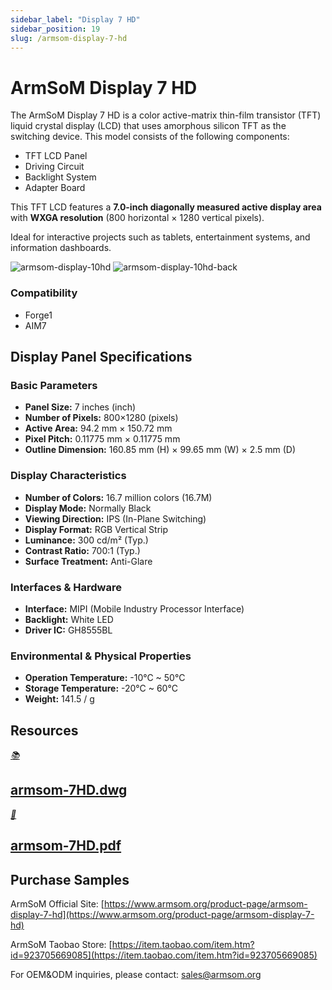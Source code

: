 ```yaml
---
sidebar_label: "Display 7 HD"
sidebar_position: 19
slug: /armsom-display-7-hd
---
```


# ArmSoM Display 7 HD

The ArmSoM Display 7 HD is a color active-matrix thin-film transistor (TFT) liquid crystal display (LCD) that uses amorphous silicon TFT as the switching device. This model consists of the following components:
- TFT LCD Panel
- Driving Circuit
- Backlight System
- Adapter Board

This TFT LCD features a **7.0-inch diagonally measured active display area** with **WXGA resolution** (800 horizontal × 1280 vertical pixels).

Ideal for interactive projects such as tablets, entertainment systems, and information dashboards.

![armsom-display-10hd](/img/accessories/armsom-display-7hd.png)
![armsom-display-10hd-back](/img/accessories/armsom-display-7hd-b.png)


### Compatibility
- Forge1
- AIM7

## Display Panel Specifications

### Basic Parameters
- **Panel Size:** 7 inches (inch)  
- **Number of Pixels:** 800×1280 (pixels)  
- **Active Area:** 94.2 mm × 150.72 mm  
- **Pixel Pitch:** 0.11775 mm × 0.11775 mm  
- **Outline Dimension:** 160.85 mm (H) × 99.65 mm (W) × 2.5 mm (D)  

### Display Characteristics
- **Number of Colors:** 16.7 million colors (16.7M)  
- **Display Mode:** Normally Black  
- **Viewing Direction:** IPS (In-Plane Switching)  
- **Display Format:** RGB Vertical Strip  
- **Luminance:** 300 cd/m² (Typ.)  
- **Contrast Ratio:** 700:1 (Typ.)  
- **Surface Treatment:** Anti-Glare  

### Interfaces & Hardware
- **Interface:** MIPI (Mobile Industry Processor Interface)  
- **Backlight:** White LED  
- **Driver IC:** GH8555BL  

### Environmental & Physical Properties
- **Operation Temperature:** -10°C ~ 50°C  
- **Storage Temperature:** -20°C ~ 60°C  
- **Weight:** 141.5 / g  

## Resources
<div class="cards">
    <a href="https://drive.google.com/file/d/1UsFckLnyqX01MbFFhEDX51pvf0e5WaRK/view?usp=drive_link" class="card-link">
        <div class="card">
            <div class="icon">
                <i>📚</i>
            </div>
            <div class="content">
                <h2>armsom-7HD.dwg</h2>
            </div>
        </div>
    </a>
    <a href="https://drive.google.com/file/d/1R0A9_qFnCIJDwUflEU_QoTjdOpLiYpuZ/view?usp=drive_link" class="card-link">
        <div class="card">
            <div class="icon">
                <i>📜</i>
            </div>
            <div class="content">
                <h2>armsom-7HD.pdf</h2>
            </div>
        </div>
    </a>
</div>

## Purchase Samples
ArmSoM Official Site: [https://www.armsom.org/product-page/armsom-display-7-hd](https://www.armsom.org/product-page/armsom-display-7-hd)

ArmSoM Taobao Store: [https://item.taobao.com/item.htm?id=923705669085](https://item.taobao.com/item.htm?id=923705669085)

For OEM&ODM inquiries, please contact: [sales@armsom.org](mailto:sales@armsom.org)